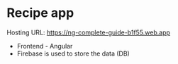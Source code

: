 # Recipe app

Hosting URL: https://ng-complete-guide-b1f55.web.app

-  Frontend - Angular
-  Firebase is used to store the data (DB)
